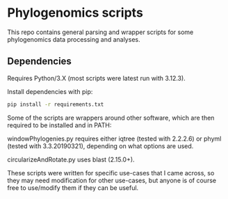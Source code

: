 # Phylogenomics scripts

This repo contains general parsing and wrapper scripts for some phylogenomics data processing and analyses. 

## Dependencies
Requires Python/3.X (most scripts were latest run with 3.12.3).

Install dependencies with pip:
```bash
pip install -r requirements.txt
```

Some of the scripts are wrappers around other software, which are then required to be installed and in PATH:

windowPhylogenies.py requires either iqtree (tested with 2.2.2.6) or phyml (tested with 3.3.20190321), depending on what options are used.

circularizeAndRotate.py uses blast (2.15.0+).

These scripts were written for specific use-cases that I came across, so they may need modification for other use-cases, but anyone is of course free to use/modify them if they can be useful.